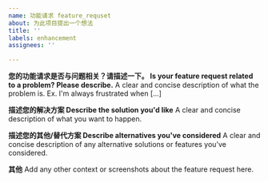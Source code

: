 ```yaml
---
name: 功能请求 feature_requset
about: 为此项目提出一个想法
title: ''
labels: enhancement
assignees: ''

---
```


**您的功能请求是否与问题相关？请描述一下。 Is your feature request related to a problem? Please describe.**
A clear and concise description of what the problem is. Ex. I'm always frustrated when [...]

**描述您的解决方案 Describe the solution you'd like**
A clear and concise description of what you want to happen.

**描述您的其他/替代方案 Describe alternatives you've considered**
A clear and concise description of any alternative solutions or features you've considered.

**其他**
Add any other context or screenshots about the feature request here.
